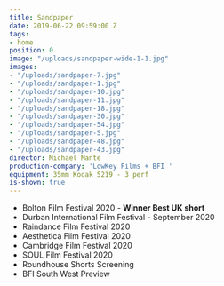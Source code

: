 ```yaml
---
title: Sandpaper
date: 2019-06-22 09:59:00 Z
tags:
- home
position: 0
image: "/uploads/sandpaper-wide-1-1.jpg"
images:
- "/uploads/sandpaper-7.jpg"
- "/uploads/sandpaper-1.jpg"
- "/uploads/sandpaper-10.jpg"
- "/uploads/sandpaper-11.jpg"
- "/uploads/sandpaper-18.jpg"
- "/uploads/sandpaper-30.jpg"
- "/uploads/sandpaper-54.jpg"
- "/uploads/sandpaper-5.jpg"
- "/uploads/sandpaper-48.jpg"
- "/uploads/sandpaper-43.jpg"
director: Michael Mante
production-company: 'LowKey Films + BFI '
equipment: 35mm Kodak 5219 - 3 perf
is-shown: true
---
```



* Bolton Film Festival 2020 - **Winner Best UK short** 
* Durban International Film Festival - September 2020
* Raindance Film Festival 2020
* Aesthetica Film Festival 2020
* Cambridge Film Festival 2020
* SOUL Film Festival 2020
* Roundhouse Shorts Screening
* BFI South West Preview